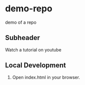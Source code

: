 # demo-repo
demo of a repo

## Subheader

Watch a tutorial on youtube

## Local Development

1. Open index.html in your browser.
